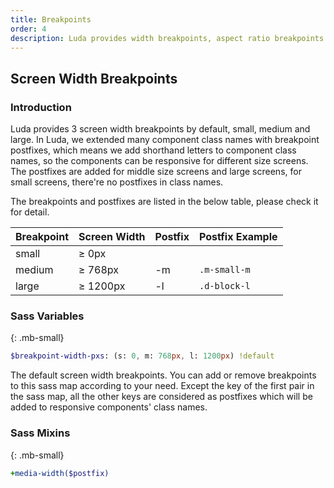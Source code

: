 ```yaml
---
title: Breakpoints
order: 4
description: Luda provides width breakpoints, aspect ratio breakpoints and resolution breakpoints by default, lean how to configure and use them in your projects. 
---
```



## Screen Width Breakpoints

### Introduction
Luda provides 3 screen width breakpoints by default, small, medium and large. In Luda, we extended many component class names with breakpoint postfixes, which means we add shorthand letters to component class names, so the components can be responsive for different size screens.
The postfixes are added for middle size screens and large screens, for small screens, there're no postfixes in class names.

The breakpoints and postfixes are listed in the below table, please check it for detail.

<div class="table table-border my-small">
  <table>
    <thead>
      <tr>
        <th>Breakpoint</th>
        <th>Screen Width</th>
        <th>Postfix</th>
        <th>Postfix Example</th>
      </tr>
    </thead>
    <tbody>
      <tr>
        <td>small</td>
        <td>≥ 0px</td>
        <td></td>
        <td></td>
      </tr>
      <tr>
        <td>medium</td>
        <td>≥ 768px</td>
        <td>-m</td>
        <td><code class="bc-none">.m-small-m</code></td>
      </tr>
      <tr>
        <td>large</td>
        <td>≥ 1200px</td>
        <td>-l</td>
        <td><code class="bc-none">.d-block-l</code></td>
      </tr>
    </tbody>
  </table>
</div>

### Sass Variables
{: .mb-small}

``` sass
$breakpoint-width-pxs: (s: 0, m: 768px, l: 1200px) !default
```
The default screen width breakpoints. You can add or remove breakpoints to this sass map according to your need. Except the key of the first pair in the sass map, all the other keys are considered as postfixes which will be added to responsive components' class names.

### Sass Mixins
{: .mb-small}

``` sass
+media-width($postfix)
```